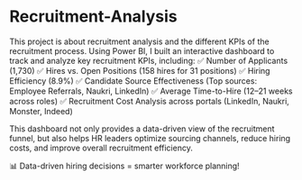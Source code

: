 # Recruitment-Analysis
This project is about recruitment analysis and the different KPIs of the recruitment process.
Using Power BI, I built an interactive dashboard to track and analyze key recruitment KPIs, including:
✅ Number of Applicants (1,730)
✅ Hires vs. Open Positions (158 hires for 31 positions)
✅ Hiring Efficiency (8.9%)
✅ Candidate Source Effectiveness (Top sources: Employee Referrals, Naukri, LinkedIn)
✅ Average Time-to-Hire (12–21 weeks across roles)
✅ Recruitment Cost Analysis across portals (LinkedIn, Naukri, Monster, Indeed)

This dashboard not only provides a data-driven view of the recruitment funnel, but also helps HR leaders optimize sourcing channels, reduce hiring costs, and improve overall recruitment efficiency.

📊 Data-driven hiring decisions = smarter workforce planning!
